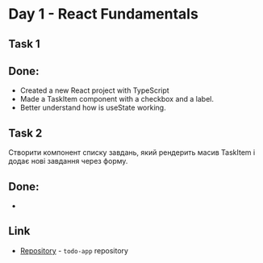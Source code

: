 # Day 1 - React Fundamentals

## Task 1

## Done:
- Created a new React project with TypeScript
- Made a TaskItem component with a checkbox and a label.
- Better understand how is useState working.

## Task 2
Створити компонент списку завдань, який рендерить масив TaskItem і додає нові завдання через форму.

## Done: 
-

## Link
- [Repository](https://github.com/LanternOfDarkness/todo-app) - `todo-app` repository